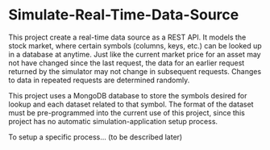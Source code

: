 # Simulate-Real-Time-Data-Source
This project create a real-time data source as a REST API. It models the stock market, where certain symbols (columns, keys, etc.) can be looked up in a database at anytime. Just like the current market price for an asset may not have changed since the last request, the data for an earlier request returned by the simulator may not change in subsequent requests. Changes to data in repeated requests are determined randomly.

This project uses a MongoDB database to store the symbols desired for lookup and each dataset related to that symbol. The format of the dataset must be pre-programmed into the current use of this project, since this project has no automatic simulation-application setup process.

To setup a specific process... (to be described later)
